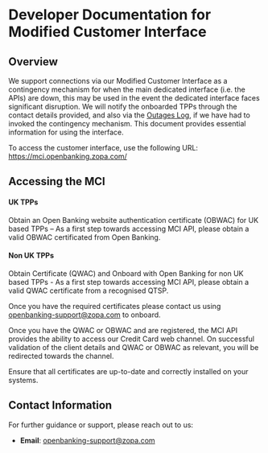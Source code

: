 # Developer Documentation for Modified Customer Interface

## Overview
We support connections via our Modified Customer Interface as a contingency mechanism for when the main dedicated interface (i.e. the APIs) are down, this may be used in the event the dedicated interface faces significant disruption. We will notify the onboarded TPPs through the contact details provided, and also via the [Outages Log](/perry/developer/documentation?resource=euhub-zopa-portal-new&document=docs/50-planned-updates.md), if we have had to invoked the contingency mechanism. This document provides essential information for using the interface.

To access the customer interface, use the following URL: https://mci.openbanking.zopa.com/

## Accessing the MCI

#### UK TPPs
Obtain an Open Banking website authentication certificate (OBWAC) for UK based TPPs – As a first step towards accessing MCI API, please obtain a valid OBWAC certificated from Open Banking.

#### Non UK TPPs
Obtain Certificate (QWAC) and Onboard with Open Banking for non UK based TPPs - As a first step towards accessing MCI API, please obtain a valid QWAC certificate from a recognised QTSP.

Once you have the required certificates please contact us using  openbanking-support@zopa.com to onboard.

Once you have the QWAC or OBWAC and are registered, the MCI API provides the ability to access our Credit Card web channel. On successful validation of the client details and QWAC or OBWAC as relevant, you will be redirected towards the channel.

Ensure that all certificates are up-to-date and correctly installed on your systems.

## Contact Information
For further guidance or support, please reach out to us:
- **Email**: openbanking-support@zopa.com
